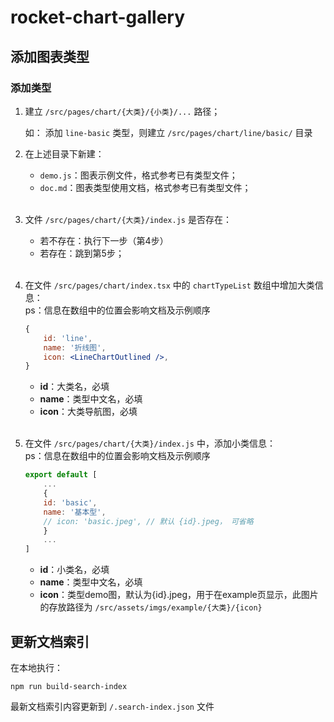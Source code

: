 # rocket-chart-gallery

## 添加图表类型

### 添加类型

1. 建立 `/src/pages/chart/{大类}/{小类}/...` 路径；

    如： 添加 `line-basic` 类型，则建立 `/src/pages/chart/line/basic/` 目录
    
2. 在上述目录下新建：

    - `demo.js`：图表示例文件，格式参考已有类型文件；
    - `doc.md`：图表类型使用文档，格式参考已有类型文件；
    <br />

3. 文件 `/src/pages/chart/{大类}/index.js` 是否存在：

    - 若不存在：执行下一步（第4步）
    - 若存在：跳到第5步；
    <br />

4. 在文件 `/src/pages/chart/index.tsx` 中的 `chartTypeList` 数组中增加大类信息：  
ps：信息在数组中的位置会影响文档及示例顺序

    ```jsx
    {
        id: 'line',
        name: '折线图',
        icon: <LineChartOutlined />,
    }
    ```

    - **id**：大类名，必填
    - **name**：类型中文名，必填
    - **icon**：大类导航图，必填
    <br />

5. 在文件 `/src/pages/chart/{大类}/index.js` 中，添加小类信息：  
    ps：信息在数组中的位置会影响文档及示例顺序

    ```js
    export default [
        ...
        {
        id: 'basic',
        name: '基本型',
        // icon: 'basic.jpeg', // 默认 {id}.jpeg， 可省略
        }
        ...
    ]
    ```

    - **id**：小类名，必填
    - **name**：类型中文名，必填
    - **icon**：类型demo图，默认为{id}.jpeg，用于在example页显示，此图片的存放路径为 `/src/assets/imgs/example/{大类}/{icon}`
  


## 更新文档索引

在本地执行：

```
npm run build-search-index
```

最新文档索引内容更新到 `/.search-index.json` 文件
